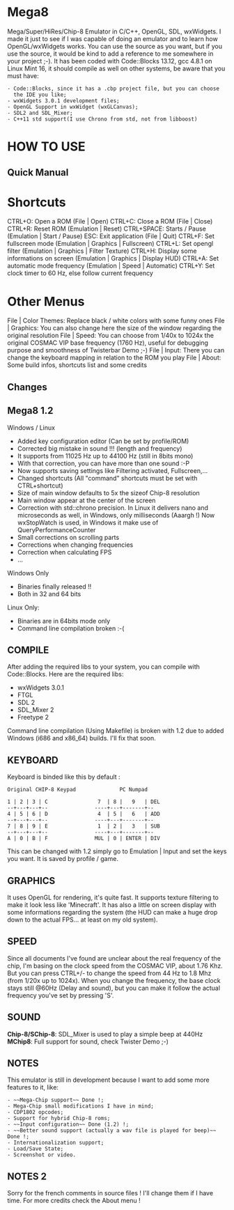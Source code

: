 Mega8
=====

Mega/Super/HiRes/Chip-8 Emulator in C/C++, OpenGL, SDL, wxWidgets.
I made it just to see if I was capable of doing an emulator and to learn how
OpenGL/wxWidgets works. You can use the source as you want, but if you use the source,
it would be kind to add a reference to me somewhere in your project ;-). It has been coded
with Code::Blocks 13.12, gcc 4.8.1 on Linux Mint 16, it should compile as well
on other systems, be aware that you must have:

    - Code::Blocks, since it has a .cbp project file, but you can choose
      the IDE you like;
    - wxWidgets 3.0.1 development files;
    - OpenGL Support in wxWidget (wxGLCanvas);
    - SDL2 and SDL_Mixer;
    - C++11 std support(I use Chrono from std, not from libboost)

HOW TO USE
==========

## Quick Manual

# Shortcuts

CTRL+O: Open a ROM (File | Open)
CTRL+C: Close a ROM (File | Close)
CTRL+R: Reset ROM (Emulation | Reset)
CTRL+SPACE: Starts / Pause (Emulation | Start / Pause)
ESC: Exit application (File | Quit)
CTRL+F: Set fullscreen mode (Emulation | Graphics | Fullscreen)
CTRL+L: Set opengl filter (Emulation | Graphics | Filter Texture)
CTRL+H: Display some informations on screen (Emulation | Graphics | Display HUD)
CTRL+A: Set automatic mode frequency  (Emulation | Speed | Automatic)
CTRL+Y: Set clock timer to 60 Hz, else follow current frequency

# Other Menus

File | Color Themes: Replace black / white colors with some funny ones
File | Graphics: You can also change here the size of the window regarding the original resolution
File | Speed: You can choose from 1/40x to 1024x the original COSMAC VIP base frequency (1760 Hz), useful for debugging purpose and smoothness of Twisterbar Demo ;-)
File | Input: There you can change the keyboard mapping in relation to the ROM you play
File | About: Some build infos, shortcuts list and some credits

## Changes

Mega8 1.2
---------

Windows / Linux
- Added key configuration editor (Can be set by profile/ROM)
- Corrected big mistake in sound !!! (length and frequency)
- It supports from 11025 Hz up to 44100 Hz (still in 8bits mono)
- With that correction, you can have more than one sound :-P
- Now supports saving settings like Filtering activated, Fullscreen,...
- Changed shortcuts (All "command" shortcuts must be set with CTRL+shortcut)
- Size of main window defaults to 5x the sizeof Chip-8 resolution
- Main window appear at the center of the screen
- Correction with std::chrono precision. In Linux it delivers nano and microseconds as well, in Windows, only milliseconds (Aaargh !)
  Now wxStopWatch is used, in Windows it make use of QueryPerformanceCounter
- Small corrections on scrolling parts
- Corrections when changing frequencies
- Correction when calculating FPS
- ...

Windows Only
- Binaries finally released !!
- Both in 32 and 64 bits

Linux Only:
- Binaries are in 64bits mode only
- Command line compilation broken :-(

## COMPILE

After adding the required libs to your system, you can compile with Code::Blocks. Here are the required libs:

- wxWidgets 3.0.1
- FTGL
- SDL 2
- SDL_Mixer 2
- Freetype 2

Command line compilation (Using Makefile) is broken with 1.2 due to added Windows (i686 and x86_64) builds. 
I'll fix that soon.

## KEYBOARD

Keyboard is binded like this by default :

    Original CHIP-8 Keypad              PC Numpad

    1 | 2 | 3 | C                7  | 8 |   9   | DEL
    --+---+---+--               ----+---+-------+--
    4 | 5 | 6 | D                4  | 5 |   6   | ADD
    --+---+---+--               ----+---+-------+--
    7 | 8 | 9 | E                1  | 2 |   3   | SUB
    --+---+---+--               ----+---+-------+--
    A | 0 | B | F               MUL | 0 | ENTER | DIV

This can be changed with 1.2 simply go to Emulation | Input and set the keys you want. 
It is saved by profile / game.

## GRAPHICS

It uses OpenGL for rendering, it's quite fast. It supports texture filtering
to make it look less like 'Minecraft'. It has also a little on screen display with some
informations regarding the system (the HUD can make a huge drop down
to the actual FPS... at least on my old system).

## SPEED

Since all documents I've found are unclear about the real frequency of the chip,
I'm basing on the clock speed from the COSMAC VIP, about 1.76 Khz.
But you can press CTRL+/- to change the speed from 44 Hz to 1.8 Mhz (from 1/20x up to 1024x).
When you change the frequency, the base clock stays still @60Hz (Delay and sound),
but you can make it follow the actual frequency you've set by pressing 'S'.

## SOUND

**Chip-8/SChip-8**: SDL_Mixer is used to play a simple beep at 440Hz
**MChip8**: Full support for sound, check Twister Demo ;-)

## NOTES

This emulator is still in development because I want to add some
more features to it, like:

    - ~~Mega-Chip support~~ Done !;
    - Mega-Chip small modifications I have in mind;
    - CDP1802 opcodes;
    - Support for hybrid Chip-8 roms;
    - ~~Input configuration~~ Done (1.2) !;
    - ~~Better sound support (actually a wav file is played for beep)~~ Done !;
    - Internationalization support;
    - Load/Save State;
    - Screenshot or video.

## NOTES 2

Sorry for the french comments in source files ! I'll change them if I have time.
For more credits check the About menu !
